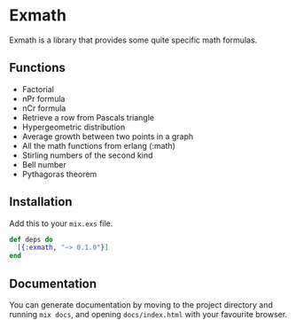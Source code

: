 # Exmath

Exmath is a library that provides some quite specific math formulas.

## Functions

* Factorial
* nPr formula
* nCr formula
* Retrieve a row from Pascals triangle
* Hypergeometric distribution 
* Average growth between two points in a graph
* All the math functions from erlang (:math)
* Stirling numbers of the second kind
* Bell number
* Pythagoras theorem

## Installation

Add this to your `mix.exs` file.

```elixir
def deps do
  [{:exmath, "~> 0.1.0"}]
end
```

## Documentation

You can generate documentation by moving to the project directory and running
`mix docs`, and opening `docs/index.html` with your favourite browser.

